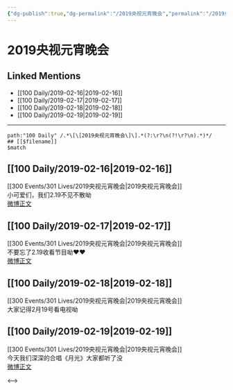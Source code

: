 ```yaml
---
{"dg-publish":true,"dg-permalink":"/2019央视元宵晚会","permalink":"/2019央视元宵晚会/","created":"2022-12-22T14:32:37.000+08:00","updated":"2023-04-10T16:03:08.305+08:00"}
---
```


# 2019央视元宵晚会

## Linked Mentions
- [[100 Daily/2019-02-16\|2019-02-16]]
- [[100 Daily/2019-02-17\|2019-02-17]]
- [[100 Daily/2019-02-18\|2019-02-18]]
- [[100 Daily/2019-02-19\|2019-02-19]]


---

```expander
path:"100 Daily" /.*\[\[2019央视元宵晚会\]\].*(?:\r?\n(?!\r?\n).*)*/
## [[$filename]]
$match
```
## [[100 Daily/2019-02-16\|2019-02-16]]
[[300 Events/301 Lives/2019央视元宵晚会\|2019央视元宵晚会]]  
小可爱们，我们2.19不见不散呦  
[微博正文](https://weibo.com/detail/4340443699628096)

## [[100 Daily/2019-02-17\|2019-02-17]]
[[300 Events/301 Lives/2019央视元宵晚会\|2019央视元宵晚会]]  
不要忘了2.19收看节目呦❤️❤️  
[微博正文](https://weibo.com/detail/4340443699628096)

## [[100 Daily/2019-02-18\|2019-02-18]]
[[300 Events/301 Lives/2019央视元宵晚会\|2019央视元宵晚会]]  
大家记得2月19号看电视呦  
[](https://weibo.com/detail/4341152478415217)

## [[100 Daily/2019-02-19\|2019-02-19]]
[[300 Events/301 Lives/2019央视元宵晚会\|2019央视元宵晚会]]  
今天我们深深的合唱《月光》大家都听了没  
[微博正文](https://weibo.com/detail/4341544754909465)

<-->
